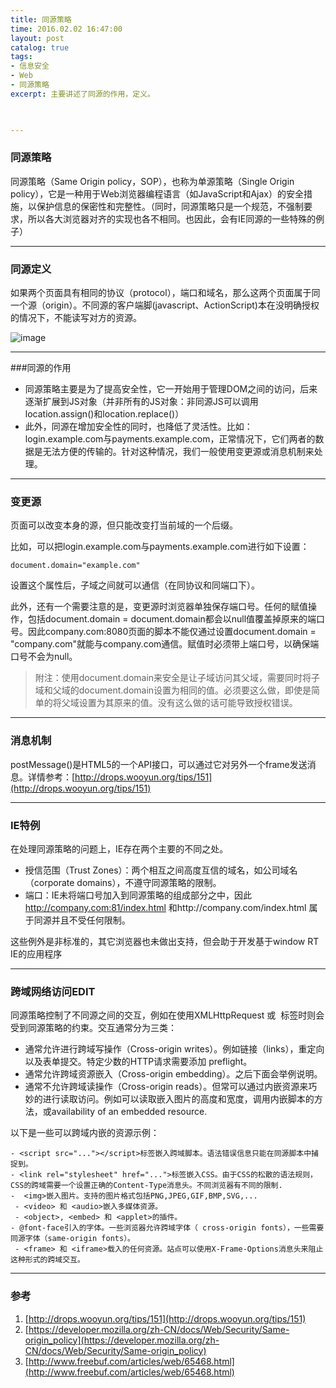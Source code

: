 ```yaml
---
title: 同源策略
time: 2016.02.02 16:47:00
layout: post
catalog: true
tags:
- 信息安全
- Web
- 同源策略
excerpt: 主要讲述了同源的作用，定义。
    


---
```


### 同源策略
同源策略（Same Origin policy，SOP），也称为单源策略（Single Origin policy），它是一种用于Web浏览器编程语言（如JavaScript和Ajax）的安全措施，以保护信息的保密性和完整性。（同时，同源策略只是一个规范，不强制要求，所以各大浏览器对齐的实现也各不相同。也因此，会有IE同源的一些特殊的例子）

---

### 同源定义
如果两个页面具有相同的协议（protocol），端口和域名，那么这两个页面属于同一个源（origin）。不同源的客户端脚(javascript、ActionScript)本在没明确授权的情况下，不能读写对方的资源。

![image](http://momomoxiaoxi.com/img/post/origin/1.png)

---

###同源的作用
- 同源策略主要是为了提高安全性，它一开始用于管理DOM之间的访问，后来逐渐扩展到JS对象（并非所有的JS对象：非同源JS可以调用location.assign()和location.replace()）
- 此外，同源在增加安全性的同时，也降低了灵活性。比如：login.example.com与payments.example.com，正常情况下，它们两者的数据是无法方便的传输的。针对这种情况，我们一般使用变更源或消息机制来处理。

---

### 变更源
页面可以改变本身的源，但只能改变打当前域的一个后缀。

比如，可以把login.example.com与payments.example.com进行如下设置：

	document.domain="example.com"

设置这个属性后，子域之间就可以通信（在同协议和同端口下）。

此外，还有一个需要注意的是，变更源时浏览器单独保存端口号。任何的赋值操作，包括document.domain = document.domain都会以null值覆盖掉原来的端口号。因此company.com:8080页面的脚本不能仅通过设置document.domain = "company.com"就能与company.com通信。赋值时必须带上端口号，以确保端口号不会为null。

>附注：使用document.domain来安全是让子域访问其父域，需要同时将子域和父域的document.domain设置为相同的值。必须要这么做，即使是简单的将父域设置为其原来的值。没有这么做的话可能导致授权错误。

---

### 消息机制

postMessage()是HTML5的一个API接口，可以通过它对另外一个frame发送消息。详情参考：[http://drops.wooyun.org/tips/151](http://drops.wooyun.org/tips/151)

---

### IE特例

在处理同源策略的问题上，IE存在两个主要的不同之处。

- 授信范围（Trust Zones）：两个相互之间高度互信的域名，如公司域名（corporate domains），不遵守同源策略的限制。
- 端口：IE未将端口号加入到同源策略的组成部分之中，因此 http://company.com:81/index.html 和http://company.com/index.html  属于同源并且不受任何限制。

这些例外是非标准的，其它浏览器也未做出支持，但会助于开发基于window RT IE的应用程序

---

### 跨域网络访问EDIT
同源策略控制了不同源之间的交互，例如在使用XMLHttpRequest 或 <img> 标签时则会受到同源策略的约束。交互通常分为三类：

- 通常允许进行跨域写操作（Cross-origin writes）。例如链接（links），重定向以及表单提交。特定少数的HTTP请求需要添加 preflight。
- 通常允许跨域资源嵌入（Cross-origin embedding）。之后下面会举例说明。
- 通常不允许跨域读操作（Cross-origin reads）。但常可以通过内嵌资源来巧妙的进行读取访问。例如可以读取嵌入图片的高度和宽度，调用内嵌脚本的方法，或availability of an embedded resource.

以下是一些可以跨域内嵌的资源示例：

```
- <script src="..."></script>标签嵌入跨域脚本。语法错误信息只能在同源脚本中捕捉到。
- <link rel="stylesheet" href="...">标签嵌入CSS。由于CSS的松散的语法规则，CSS的跨域需要一个设置正确的Content-Type消息头。不同浏览器有不同的限制.
-  <img>嵌入图片。支持的图片格式包括PNG,JPEG,GIF,BMP,SVG,...
 - <video> 和 <audio>嵌入多媒体资源。
 - <object>, <embed> 和 <applet>的插件。
- @font-face引入的字体。一些浏览器允许跨域字体（ cross-origin fonts），一些需要同源字体（same-origin fonts）。
 - <frame> 和 <iframe>载入的任何资源。站点可以使用X-Frame-Options消息头来阻止这种形式的跨域交互。
```

----

### 参考
1. [http://drops.wooyun.org/tips/151](http://drops.wooyun.org/tips/151)
2. [https://developer.mozilla.org/zh-CN/docs/Web/Security/Same-origin_policy](https://developer.mozilla.org/zh-CN/docs/Web/Security/Same-origin_policy)
3. [http://www.freebuf.com/articles/web/65468.html](http://www.freebuf.com/articles/web/65468.html)
